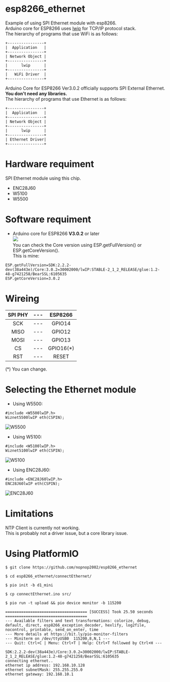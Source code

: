 # esp8266_ethernet
Example of using SPI Ethernet module with esp8266.   
Arduino core for ESP8266 uses [lwip](https://savannah.nongnu.org/projects/lwip/) for TCP/IP protocol stack.   
The hierarchy of programs that use WiFi is as follows:

```
+----------------+
|  Application   |
+----------------+
| Network Object |
+----------------+
|      lwip      |
+----------------+
|   WiFi Driver  |
+----------------+ 
```

Arduino Core for ESP8266 Ver3.0.2 officially supports SPI External Ethernet.   
__You don't need any libraries.__   
The hierarchy of programs that use Ethernet is as follows:

```
+----------------+
|  Application   |
+----------------+
| Network Object |
+----------------+
|      lwip      |
+----------------+
| Ethernet Driver|
+----------------+
```

# Hardware requiment
SPI Ethernet module using this chip.
- ENC28J60
- W5100
- W5500

# Software requiment
- Arduino core for ESP8266 __V3.0.2__ or later  
![](https://img.shields.io/badge/_IMPORTANT-important)  
You can check the Core version using ESP.getFullVersion() or ESP.getCoreVersion().   
This is mine:   
```
ESP.getFullVersion=SDK:2.2.2-dev(38a443e)/Core:3.0.2=30002000/lwIP:STABLE-2_1_2_RELEASE/glue:1.2-48-g7421258/BearSSL:6105635
ESP.getCoreVersion=3.0.2
```


# Wireing

|SPI PHY|---|ESP8266|
|:-:|:-:|:-:|
|SCK|---|GPIO14|
|MISO|---|GPIO12|
|MOSI|---|GPIO13|
|CS|---|GPIO16(*)|
|RST|---|RESET|

(*) You can change.

# Selecting the Ethernet module

- Using W5500:
```
#include <W5500lwIP.h>
Wiznet5500lwIP eth(CSPIN);
```
![W5500](https://user-images.githubusercontent.com/6020549/83312712-524abd00-a24e-11ea-9c15-c5ad85022854.JPG)

- Using W5100:
```
#include <W5100lwIP.h>
Wiznet5100lwIP eth(CSPIN);
```
![W5100](https://user-images.githubusercontent.com/6020549/83312708-4f4fcc80-a24e-11ea-923d-409ddeeee855.JPG)

- Using ENC28J60:
```
#include <ENC28J60lwIP.h>
ENC28J60lwIP eth(CSPIN);
```
![ENC28J60](https://user-images.githubusercontent.com/6020549/83312722-57a80780-a24e-11ea-8ae5-f878071a8a3d.JPG)

# Limitations
NTP Client is currently not working.   
This is probably not a driver issue, but a core library issue.   


# Using PlatformIO
```
$ git clone https://github.com/nopnop2002/esp8266_ethernet

$ cd esp8266_ethernet/connectEthernet/

$ pio init -b d1_mini

$ cp connectEthernet.ino src/

$ pio run -t upload && pio device monitor -b 115200

==================================== [SUCCESS] Took 25.50 seconds ====================================
--- Available filters and text transformations: colorize, debug, default, direct, esp8266_exception_decoder, hexlify, log2file, nocontrol, printable, send_on_enter, time
--- More details at https://bit.ly/pio-monitor-filters
--- Miniterm on /dev/ttyUSB0  115200,8,N,1 ---
--- Quit: Ctrl+C | Menu: Ctrl+T | Help: Ctrl+T followed by Ctrl+H ---

SDK:2.2.2-dev(38a443e)/Core:3.0.2=30002000/lwIP:STABLE-2_1_2_RELEASE/glue:1.2-48-g7421258/BearSSL:6105635
connecting ethernet..
ethernet ip address: 192.168.10.128
ethernet subnetMask: 255.255.255.0
ethernet gateway: 192.168.10.1
```

